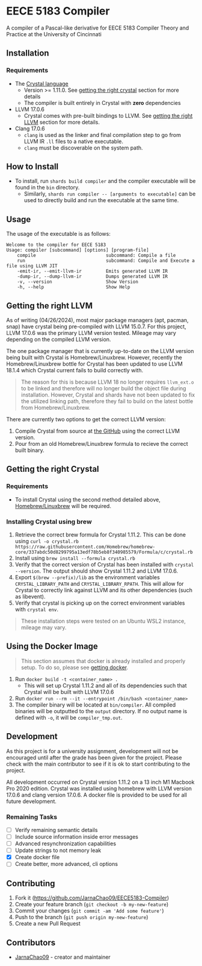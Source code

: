 # EECE 5183 Compiler

A compiler of a Pascal-like derivative for EECE 5183 Compiler Theory and Practice at the University of Cincinnati

## Installation

### Requirements

- The [Crystal language](https://crystal-lang.org/)
    - Version >= 1.11.0. See [getting the right crystal](#getting-the-right-crystal) section for more details
    - The compiler is built entirely in Crystal with **zero** dependencies
- LLVM 17.0.6
    - Crystal comes with pre-built bindings to LLVM. See [getting the right LLVM](#getting-the-right-llvm) section for more details.
- Clang 17.0.6
    - `clang` is used as the linker and final compilation step to go from LLVM IR `.ll` files to a native executable.
    - `clang` must be discoverable on the system path.

## How to Install

- To install, run `shards build compiler` and the compiler executable will be found in the `bin` directory. 
    - Similarly, `shards run compiler -- [arguments to executable]` can be used to directly build and run the executable at the same time.

## Usage

The usage of the executable is as follows:

```
Welcome to the compiler for EECE 5183
Usage: compiler [subcommand] [options] [program-file]
    compile                          subcommand: Compile a file
    run                              subcommand: Compile and Execute a file using LLVM JIT
    -emit-ir, --emit-llvm-ir         Emits generated LLVM IR
    -dump-ir, --dump-llvm-ir         Dumps generated LLVM IR
    -v, --version                    Show Version
    -h, --help                       Show Help
```

## Getting the right LLVM

As of writing (04/26/2024), most major package managers (apt, pacman, snap) have crystal being pre-compiled with LLVM 15.0.7. For this project, LLVM 17.0.6 was the primary LLVM version tested. Mileage may vary depending on the compiled LLVM version. 

The one package manager that is currently up-to-date on the LLVM version being built with Crystal is Homebrew/Linuxbrew. However, recently the Homebrew/Linuxbrew bottle for Crystal has been updated to use LLVM 18.1.4 which Crystal current fails to build correctly with. 

> The reason for this is because LLVM 18 no longer requires `llvm_ext.o` to be linked and therefore will no longer build the object file during installation. However, Crystal and shards have not been updated to fix the utilized linking path, therefore they fail to build on the latest bottle from Homebrew/Linuxbrew.

There are currently two options to get the correct LLVM version:
1. Compile Crystal from source at [the GitHub](https://github.com/crystal-lang/crystal) using the correct LLVM version.
2. Pour from an old Homebrew/Linuxbrew formula to recieve the correct built binary.

## Getting the right Crystal

### Requirements
- To install Crystal using the second method detailed above, [Homebrew/Linuxbrew](https://brew.sh/) will be required.

### Installing Crystal using brew

1. Retrieve the correct brew formula for Crystal 1.11.2. This can be done using `curl -o crystal.rb https://raw.githubusercontent.com/Homebrew/homebrew-core/337abdc50d8299795a13edf78b5eb8f340985579/Formula/c/crystal.rb`
2. Install using `brew install --formula crystal.rb`
3. Verify that the correct version of Crystal has been installed with `crystal --version`. The output should show Crystal 1.11.2 and LLVM 17.0.6.
4. Export `$(brew --prefix)/lib` as the environment variables `CRYSTAL_LIBRARY_PATH` and `CRYSTAL_LIBRARY_RPATH`. This will allow for Crystal to correctly link against LLVM and its other dependencies (such as libevent).
5. Verify that crystal is picking up on the correct environment variables with `crystal env`.

> These installation steps were tested on an Ubuntu WSL2 instance, mileage may vary.

## Using the Docker Image

> This section assumes that docker is already installed and properly setup. To do so, please see [getting docker](https://docs.docker.com/get-docker/).

1. Run `docker build -t <container_name> .`
    - This will set up Crystal 1.11.2 and all of its dependencies such that Crystal will be built with LLVM 17.0.6
2. Run `docker run --rm --it --entrypoint /bin/bash <container_name>`
3. The compiler binary will be located at `bin/compiler`. All compiled binaries will be outputted to the `output` directory. If no output name is defined with `-o`, it will be `compiler_tmp.out`.

## Development

As this project is for a university assignment, development will not be encouraged until after the grade has been given for the project. Please check with the main contributor to see if it is ok to start contributing to the project.

All development occurred on Crystal version 1.11.2 on a 13 inch M1 Macbook Pro 2020 edition. Crystal was installed using homebrew with LLVM version 17.0.6 and clang version 17.0.6. A docker file is provided to be used for all future development.

### Remaining Tasks

- [ ] Verify remaining semantic details
- [ ] Include source information inside error messages
- [ ] Advanced resynchronization capabilities
- [ ] Update strings to not memory leak
- [x] Create docker file
- [ ] Create better, more advanced, cli options

## Contributing

1. Fork it (<https://github.com/JarnaChao09/EECE5183-Compiler>)
2. Create your feature branch (`git checkout -b my-new-feature`)
3. Commit your changes (`git commit -am 'Add some feature'`)
4. Push to the branch (`git push origin my-new-feature`)
5. Create a new Pull Request

## Contributors

- [JarnaChao09](https://github.com/JarnaChao09/) - creator and maintainer
